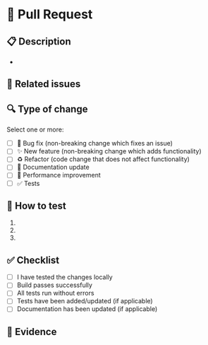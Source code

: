 # 📌 Pull Request

## 📋 Description
<!-- Briefly describe what this PR introduces -->
- 

## 🔗 Related issues
<!-- Example: Closes #123 -->

## 🔍 Type of change
Select one or more:
- [ ] 🐞 Bug fix (non-breaking change which fixes an issue)
- [ ] ✨ New feature (non-breaking change which adds functionality)
- [ ] ♻️ Refactor (code change that does not affect functionality)
- [ ] 📝 Documentation update
- [ ] 🚀 Performance improvement
- [ ] ✅ Tests

## 🧪 How to test
<!-- Describe the steps to test this PR locally -->
1. 
2. 
3. 

## ✅ Checklist
- [ ] I have tested the changes locally
- [ ] Build passes successfully
- [ ] All tests run without errors
- [ ] Tests have been added/updated (if applicable)
- [ ] Documentation has been updated (if applicable)

## 📂 Evidence
<!-- Add screenshots, logs, or usage examples if relevant -->
